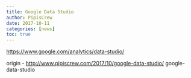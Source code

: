```yaml
---
title: Google Data Studio
author: PipisCrew
date: 2017-10-11
categories: [news]
toc: true
---
```


https://www.google.com/analytics/data-studio/

origin - http://www.pipiscrew.com/2017/10/google-data-studio/ google-data-studio